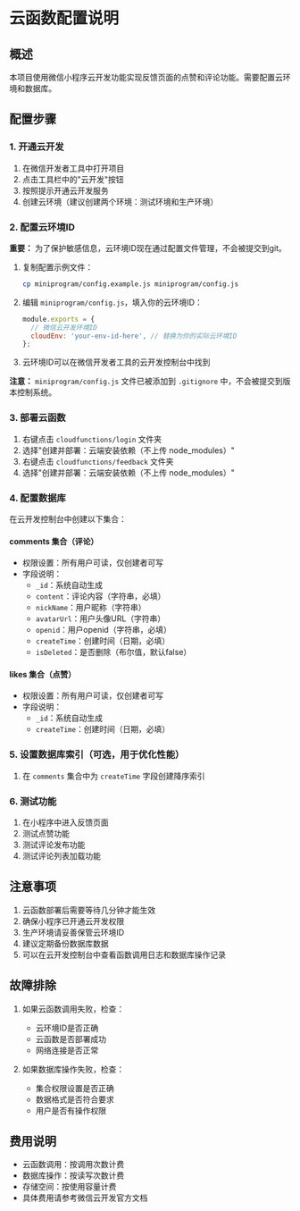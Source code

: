 # 云函数配置说明

## 概述
本项目使用微信小程序云开发功能实现反馈页面的点赞和评论功能。需要配置云环境和数据库。

## 配置步骤

### 1. 开通云开发
1. 在微信开发者工具中打开项目
2. 点击工具栏中的"云开发"按钮
3. 按照提示开通云开发服务
4. 创建云环境（建议创建两个环境：测试环境和生产环境）

### 2. 配置云环境ID
**重要：** 为了保护敏感信息，云环境ID现在通过配置文件管理，不会被提交到git。

1. 复制配置示例文件：
   ```bash
   cp miniprogram/config.example.js miniprogram/config.js
   ```

2. 编辑 `miniprogram/config.js`，填入你的云环境ID：
   ```javascript
   module.exports = {
     // 微信云开发环境ID
     cloudEnv: 'your-env-id-here', // 替换为你的实际云环境ID
   };
   ```

3. 云环境ID可以在微信开发者工具的云开发控制台中找到

**注意：** `miniprogram/config.js` 文件已被添加到 `.gitignore` 中，不会被提交到版本控制系统。

### 3. 部署云函数
1. 右键点击 `cloudfunctions/login` 文件夹
2. 选择"创建并部署：云端安装依赖（不上传 node_modules）"
3. 右键点击 `cloudfunctions/feedback` 文件夹
4. 选择"创建并部署：云端安装依赖（不上传 node_modules）"

### 4. 配置数据库
在云开发控制台中创建以下集合：

#### comments 集合（评论）
- 权限设置：所有用户可读，仅创建者可写
- 字段说明：
  - `_id`：系统自动生成
  - `content`：评论内容（字符串，必填）
  - `nickName`：用户昵称（字符串）
  - `avatarUrl`：用户头像URL（字符串）
  - `openid`：用户openid（字符串，必填）
  - `createTime`：创建时间（日期，必填）
  - `isDeleted`：是否删除（布尔值，默认false）

#### likes 集合（点赞）
- 权限设置：所有用户可读，仅创建者可写
- 字段说明：
  - `_id`：系统自动生成
  - `createTime`：创建时间（日期，必填）

### 5. 设置数据库索引（可选，用于优化性能）
1. 在 `comments` 集合中为 `createTime` 字段创建降序索引

### 6. 测试功能
1. 在小程序中进入反馈页面
2. 测试点赞功能
3. 测试评论发布功能
4. 测试评论列表加载功能

## 注意事项
1. 云函数部署后需要等待几分钟才能生效
2. 确保小程序已开通云开发权限
3. 生产环境请妥善保管云环境ID
4. 建议定期备份数据库数据
5. 可以在云开发控制台中查看函数调用日志和数据库操作记录

## 故障排除
1. 如果云函数调用失败，检查：
   - 云环境ID是否正确
   - 云函数是否部署成功
   - 网络连接是否正常

2. 如果数据库操作失败，检查：
   - 集合权限设置是否正确
   - 数据格式是否符合要求
   - 用户是否有操作权限

## 费用说明
- 云函数调用：按调用次数计费
- 数据库操作：按读写次数计费
- 存储空间：按使用容量计费
- 具体费用请参考微信云开发官方文档